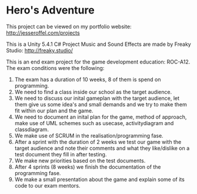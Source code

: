 # Hero's Adventure

This project can be viewed on my portfolio website: http://jesseroffel.com/projects

This is a Unity 5.4.1 C# Project
Music and Sound Effects are made by Freaky Studio: http://freaky.studio/

This is an end exam project for the game development education: ROC-A12. 
The exam conditions were the following:

1. The exam has a duration of 10 weeks, 8 of them is spend on programming.
2. We need to find a class inside our school as the target audience.
3. We need to discuss our inital gameplan with the target audience,
let them give us some idea's and small demands and we try to make them
fit within our plan and the game.
4. We need to document an inital plan for the game, method of approach,
make use of UML schemes such as usecase, activitydiagram and classdiagram.
5. We make use of SCRUM in the realisation/programming fase.
6. After a sprint with the duration of 2 weeks we test our game with the 
target audience and note their comments and what they like/dislike on a
test document they fill in after testing.
7. We make new priorities based on the test documents.
8. After 4 sprints (8 weeks) we finish the documentation of the programming fase.
9. We make a small presentation about the game and explain some of its code to
our exam mentors.

